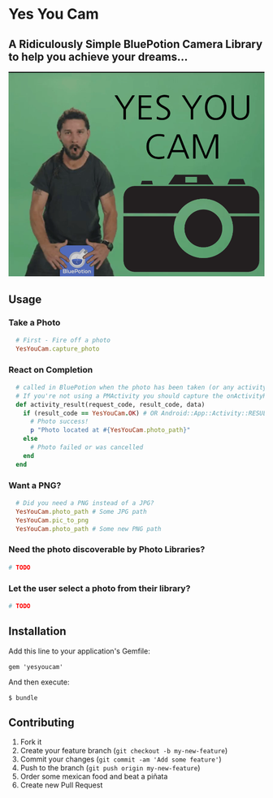 # Yes You Cam
## A **Ridiculous**ly Simple BluePotion Camera Library to help you achieve your dreams...
![Don't Shia Way](_art/yyc.png)

## Usage

### Take a Photo

```ruby
  # First - Fire off a photo
  YesYouCam.capture_photo
```

### React on Completion
```ruby
  # called in BluePotion when the photo has been taken (or any activity is completed actually)
  # If you're not using a PMActivity you should capture the onActivityResult method.
  def activity_result(request_code, result_code, data)
    if (result_code == YesYouCam.OK) # OR Android::App::Activity::RESULT_OK
      # Photo success!
      p "Photo located at #{YesYouCam.photo_path}"
    else
      # Photo failed or was cancelled
    end
  end
```

### Want a PNG?
```ruby
  # Did you need a PNG instead of a JPG?
  YesYouCam.photo_path # Some JPG path
  YesYouCam.pic_to_png
  YesYouCam.photo_path # Some new PNG path
```

### Need the photo discoverable by Photo Libraries?
```ruby
# TODO
```

### Let the user select a photo from their library?
```ruby
# TODO
```


## Installation

Add this line to your application's Gemfile:

    gem 'yesyoucam'

And then execute:

    $ bundle

## Contributing

1. Fork it
2. Create your feature branch (`git checkout -b my-new-feature`)
3. Commit your changes (`git commit -am 'Add some feature'`)
4. Push to the branch (`git push origin my-new-feature`)
5. Order some mexican food and beat a piñata
6. Create new Pull Request

